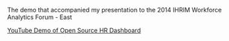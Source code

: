 The demo that accompanied my presentation to the 2014 IHRIM Workforce Analytics Forum - East

<a href="https://www.youtube.com/watch?v=4AmuPOF6AtY&list=UUzATN-7R1a4h0cKfrA6Uq9A">YouTube Demo of Open Source HR Dashboard</a>
